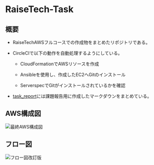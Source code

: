 # RaiseTech-Task

## 概要

- RaiseTechAWSフルコースでの作成物をまとめたリポジトリである。

- CircleCIで以下の動作を自動処理するようにしている。
　
  - CloudFormationでAWSリソースを作成
　　
  - Ansibleを使用し、作成したEC2へGitのインストール
  
  - ServerspecでGitがインストールされているかを確認

- [task_report](https://github.com/Ekyo30/RaiseTech-Task/tree/main/task_report)には課題報告用に作成したマークダウンをまとめている。

## AWS構成図
![最終AWS構成図](https://user-images.githubusercontent.com/111736198/235822953-8101f1da-4799-4602-aebc-b7ef82ca7664.png)

## フロー図
![フロー図改訂版](https://user-images.githubusercontent.com/111736198/235887574-7570f76b-91f7-4453-b7a9-ac4ea9369116.png)



